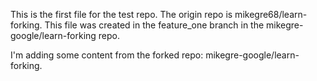 This is the first file for the test repo.
The origin repo is mikegre68/learn-forking.
This file was created in the feature_one branch in the mikegre-google/learn-forking repo.

I'm adding some content from the forked repo: mikegre-google/learn-forking.
